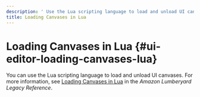 ```yaml
---
description: ' Use the Lua scripting language to load and unload UI canvases in &ALYlong;. '
title: Loading Canvases in Lua
---
```

# Loading Canvases in Lua {#ui-editor-loading-canvases-lua}

You can use the Lua scripting language to load and unload UI canvases\. For more information, see [Loading Canvases in Lua](https://docs.aws.amazon.com/lumberyard/latest/legacyreference/lua-scripting-ces-loading-canvases.html) in the *Amazon Lumberyard Legacy Reference*\.